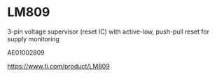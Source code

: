 # LM809
3-pin voltage supervisor (reset IC) with active-low, push-pull reset for supply monitoring

AE01002809

https://www.ti.com/product/LM809
